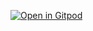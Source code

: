 [![Open in Gitpod](https://gitpod.io/button/open-in-gitpod.svg)](https://gitpod.io/#https://github.com/BecodReyes/DockerFiles/tree/master/android)